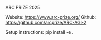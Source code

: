 ARC PRIZE 2025

Website: https://www.arc-prize.org/
Github: https://github.com/arcprize/ARC-AGI-2

Setup instructions:
pip install -e .
